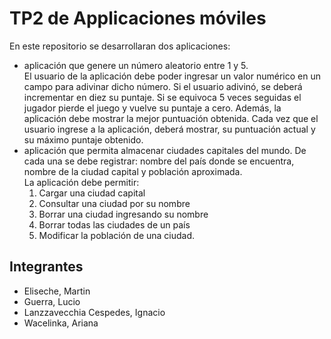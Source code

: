 # TP2 de Applicaciones móviles
En este repositorio se desarrollaran dos aplicaciones:
- aplicación que genere un número aleatorio entre 1 y 5.   
El usuario de la aplicación debe poder ingresar un valor numérico en un campo para 
adivinar dicho número. Si el usuario adivinó, se deberá incrementar en diez su puntaje. Si 
se equivoca 5 veces seguidas el jugador pierde el juego y vuelve su puntaje a cero. 
Además, la aplicación debe mostrar la mejor puntuación obtenida. Cada vez que el 
usuario ingrese a la aplicación, deberá mostrar, su puntuación actual y su máximo puntaje 
obtenido.
- aplicación que permita almacenar ciudades capitales del mundo.  De cada 
una se debe registrar: nombre del país donde se encuentra, nombre de la ciudad 
capital y población aproximada.   
La aplicación debe permitir:   
  1. Cargar una ciudad capital   
  2. Consultar una ciudad por su nombre   
  3. Borrar una ciudad ingresando su nombre   
  4. Borrar todas las ciudades de un país   
  5. Modificar la población de una ciudad.  

## Integrantes
- Eliseche, Martin
- Guerra, Lucio
- Lanzzavecchia Cespedes, Ignacio
- Wacelinka, Ariana
